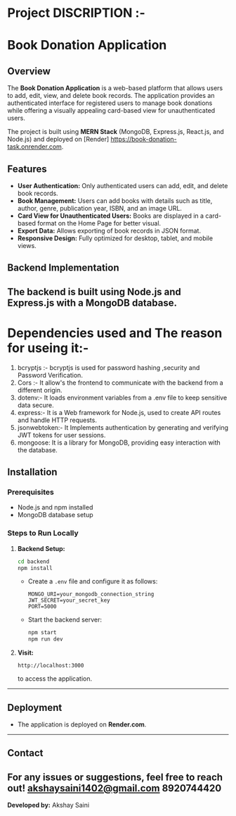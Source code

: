 # Project DISCRIPTION :-

# Book Donation Application

## Overview
The **Book Donation Application** is a web-based platform that allows users to add, edit, view, and delete book records. The application provides an authenticated interface for registered users to manage book donations while offering a visually appealing card-based view for unauthenticated users.

The project is built using **MERN Stack** (MongoDB, Express.js, React.js, and Node.js) and deployed on [Render] https://book-donation-task.onrender.com.

## Features
- **User Authentication:** Only authenticated users can add, edit, and delete book records.
- **Book Management:** Users can add books with details such as title, author, genre, publication year, ISBN, and an image URL.
- **Card View for Unauthenticated Users:** Books are displayed in a card-based format on the Home Page for better visual.
- **Export Data:** Allows exporting of book records in JSON format.
- **Responsive Design:** Fully optimized for desktop, tablet, and mobile views.

## Backend Implementation
The backend is built using **Node.js** and **Express.js** with a **MongoDB database**.
---
# Dependencies used and The reason for useing it:-
 1. bcryptjs :- bcryptjs is used for password hashing ,security and Password Verification.
 2. Cors :- It allow's the frontend to communicate with the backend from a different origin.
 3. dotenv:- It loads environment variables from a .env file to keep sensitive data secure.
 4. express:- It is a Web framework for Node.js, used to create API routes and handle HTTP requests.
 5. jsonwebtoken:- It Implements authentication by generating and verifying JWT tokens for user sessions.
 6. mongoose: It is a library for MongoDB, providing easy interaction with the database.

## Installation
### Prerequisites
- Node.js and npm installed
- MongoDB database setup

### Steps to Run Locally

1. **Backend Setup:**
   ```sh
   cd backend
   npm install
   ```
   - Create a `.env` file and configure it as follows:
     ```env
     MONGO_URI=your_mongodb_connection_string
     JWT_SECRET=your_secret_key
     PORT=5000
     ```
   - Start the backend server:
     ```sh
     npm start
     npm run dev
     ```

2. **Visit:**
   ```
   http://localhost:3000
   ```
   to access the application.

---

## Deployment
- The application is deployed on **Render.com**.
---

## Contact
For any issues or suggestions, feel free to reach out!
akshaysaini1402@gmail.com
8920744420
---

**Developed by:** Akshay Saini